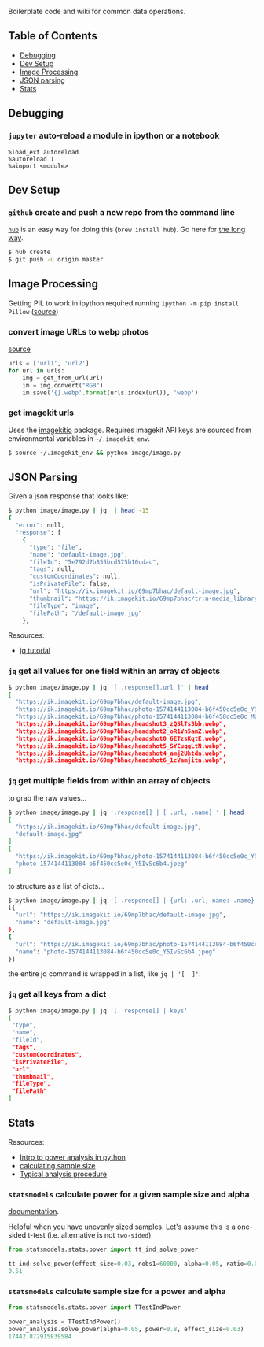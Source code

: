 Boilerplate code and wiki for common data operations.

## Table of Contents

- [Debugging](#Debugging)
- [Dev Setup](#Dev-Setup)
- [Image Processing](#image-processing)
- [JSON parsing](#JSON-Parsing)
- [Stats](#Stats)

## Debugging

### `jupyter` auto-reload a module in ipython or a notebook

```ipython
%load_ext autoreload
%autoreload 1
%aimport <module>
```

## Dev Setup

### `github` create and push a new repo from the command line
[`hub`](https://hub.github.com/) is an easy way for doing this (`brew install hub`). Go here for  [the long way](https://help.github.com/en/github/importing-your-projects-to-github/adding-an-existing-project-to-github-using-the-command-line).

```bash
$ hub create
$ git push -u origin master
```

## Image Processing

Getting PIL to work in ipython required running `ipython -m pip install Pillow` ([source](https://github.com/python-pillow/Pillow/issues/4288`))

### convert image URLs to webp photos 
[source](https://medium.com/@ajeetham/image-type-conversion-jpg-png-jpg-webp-png-webp-with-python-7d5df09394c9)


```python
urls = ['url1', 'url2']
for url in urls:
	img = get_from_url(url)
	im = img.convert("RGB")
	im.save('{}.webp'.format(urls.index(url)), 'webp')
```

### get imagekit urls
Uses the [imagekitio](https://github.com/imagekit-developer/imagekit-python) package. Requires imagekit API keys are sourced from environmental variables in `~/.imagekit_env`. 

```bash
$ source ~/.imagekit_env && python image/image.py
```

## JSON Parsing

Given a json response that looks like: 
```bash
$ python image/image.py | jq  | head -15
{
  "error": null,
  "response": [
    {
      "type": "file",
      "name": "default-image.jpg",
      "fileId": "5e792d7b855bcd575b10cdac",
      "tags": null,
      "customCoordinates": null,
      "isPrivateFile": false,
      "url": "https://ik.imagekit.io/69mp7bhac/default-image.jpg",
      "thumbnail": "https://ik.imagekit.io/69mp7bhac/tr:n-media_library_thumbnail/default-image.jpg",
      "fileType": "image",
      "filePath": "/default-image.jpg"
    },
```

Resources: 
* [jq tutorial](https://stedolan.github.io/jq/tutorial/)

### `jq` get all values for one field within an array of objects

```bash
$ python image/image.py | jq '[ .response[].url ]' | head
[
  "https://ik.imagekit.io/69mp7bhac/default-image.jpg",
  "https://ik.imagekit.io/69mp7bhac/photo-1574144113084-b6f450cc5e0c_Y5IvSc6b4.jpeg",
  "https://ik.imagekit.io/69mp7bhac/photo-1574144113084-b6f450cc5e0c_MpYf03m27.webp",
  "https://ik.imagekit.io/69mp7bhac/headshot3_zQSlTs3bb.webp",
  "https://ik.imagekit.io/69mp7bhac/headshot2_oR1Vn5amZ.webp",
  "https://ik.imagekit.io/69mp7bhac/headshot0_6ETzsKqtE.webp",
  "https://ik.imagekit.io/69mp7bhac/headshot5_SYCuqgLtN.webp",
  "https://ik.imagekit.io/69mp7bhac/headshot4_amj2Uhtdn.webp",
  "https://ik.imagekit.io/69mp7bhac/headshot6_1cVamjitn.webp",
```

### `jq` get multiple fields from within an array of objects 

to grab the raw values...
```bash
$ python image/image.py | jq '.response[] | [ .url, .name] ' | head
[
  "https://ik.imagekit.io/69mp7bhac/default-image.jpg",
  "default-image.jpg"
]
[
  "https://ik.imagekit.io/69mp7bhac/photo-1574144113084-b6f450cc5e0c_Y5IvSc6b4.jpeg",
  "photo-1574144113084-b6f450cc5e0c_Y5IvSc6b4.jpeg"
]
```

to structure as a list of dicts... 

```bash
$ python image/image.py | jq '[ .response[] | {url: .url, name: .name} ]' | head
[{
  "url": "https://ik.imagekit.io/69mp7bhac/default-image.jpg",
  "name": "default-image.jpg"
},
{
  "url": "https://ik.imagekit.io/69mp7bhac/photo-1574144113084-b6f450cc5e0c_Y5IvSc6b4.jpeg",
  "name": "photo-1574144113084-b6f450cc5e0c_Y5IvSc6b4.jpeg"
}]
```
the entire jq command is wrapped in a list, like `jq | '[  ]'`.

### `jq` get all keys from a dict

```bash
$ python image/image.py | jq '[. response[] | keys'
[
 "type",
 "name",
 "fileId",
 "tags",
 "customCoordinates",
 "isPrivateFile",
 "url",
 "thumbnail",
 "fileType",
 "filePath"
]
```

## Stats 

Resources: 
* [Intro to power analysis in python](https://towardsdatascience.com/introduction-to-power-analysis-in-python-e7b748dfa26)
* [calculating sample size](https://scientificallysound.org/2017/07/20/python-calculating-sample-size-for-a-2-independent-sample-t-test/)
* [Typical analysis procedure](http://work.thaslwanter.at/Stats/html/statsAnalysis.html)

### `statsmodels` calculate power for a given sample size and alpha

[documentation](https://www.statsmodels.org/stable/generated/statsmodels.stats.power.tt_ind_solve_power.html). 

Helpful when you have unevenly sized samples. Let's assume this is a one-sided t-test (i.e. alternative is not `two-sided`). 

```python
from statsmodels.stats.power import tt_ind_solve_power

tt_ind_solve_power(effect_size=0.03, nobs1=60000, alpha=0.05, ratio=0.08, alternative='larger')
0.51
```

### `statsmodels` calculate sample size for a power and alpha

```python
from statsmodels.stats.power import TTestIndPower

power_analysis = TTestIndPower()
power_analysis.solve_power(alpha=0.05, power=0.8, effect_size=0.03)
17442.872915839584
```
